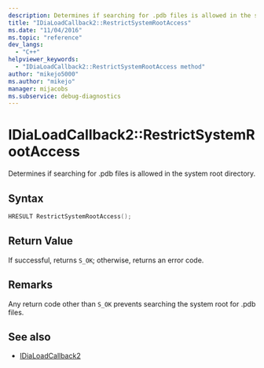```yaml
---
description: Determines if searching for .pdb files is allowed in the system root directory.
title: "IDiaLoadCallback2::RestrictSystemRootAccess"
ms.date: "11/04/2016"
ms.topic: "reference"
dev_langs:
  - "C++"
helpviewer_keywords:
  - "IDiaLoadCallback2::RestrictSystemRootAccess method"
author: "mikejo5000"
ms.author: "mikejo"
manager: mijacobs
ms.subservice: debug-diagnostics
---
```


# IDiaLoadCallback2::RestrictSystemRootAccess

Determines if searching for .pdb files is allowed in the system root directory.

## Syntax

```C++
HRESULT RestrictSystemRootAccess();
```

## Return Value
 If successful, returns `S_OK`; otherwise, returns an error code.

## Remarks
 Any return code other than `S_OK` prevents searching the system root for .pdb files.

## See also
- [IDiaLoadCallback2](../../debugger/debug-interface-access/idialoadcallback2.md)
